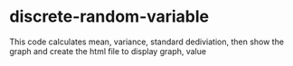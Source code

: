 # discrete-random-variable   

This code calculates mean, variance, standard dediviation, then show the graph and create the html file to display graph, value
